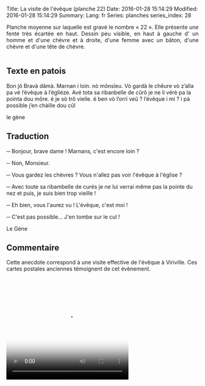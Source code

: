 Title: La visite de l'évêque (planche 22)
Date: 2016-01-28 15:14:29
Modified: 2016-01-28 15:14:29
Summary: 
Lang: fr
Series: planches
series_index: 28


<p style="text-align:justify;">
Planche moyenne sur laquelle est gravé le nombre « 22 ». Elle présente
une fente très écartée en haut. Dessin peu visible, en haut à gauche
d' un homme et d'une chèvre et à droite, d'une femme avec un bâton,
d'une chèvre et d'une tête de chèvre.
</p>

<div style="display: table; clear: both;"></div>

<figure class="image-block" style="float: left;">
  <img alt="" src="{static}/images/planche_22.png">
  <figcaption style="max-width: 257px"></figcaption>
</figure>

## Texte en patois

Bon jô Bravà dâmà. Marnan i loin. nò  mônsïeu. Vó gardà le chêure vò z’alla pa vé l’évêque à l’égliéze. Avé  tota sa ribanbelle de cûrô je ne li vérè pa la pointa dou môre. é je sò trô vielle. é ben vò l’orri veû ? l’évêque i mi ? i pà possible j’en chàille dou cûl

le gène

## Traduction

─ Bonjour, brave dame ! Marnans, c'est encore loin ?

─ Non, Monsieur.

─ Vous gardez les chèvres ? Vous n'allez pas voir l'évêque à l'église ?

─ Avec toute sa ribambelle de curés je ne lui verrai même pas la
  pointe du nez et puis, je suis bien trop vieille !

─ Eh bien, vous l'aurez vu !  L'évêque, c'est moi !

─ C'est pas possible… J'en tombe sur le cul !

Le Gène

## Commentaire

Cette anecdote correspond à une visite effective de l'évêque à
Viriville. Ces cartes postales anciennes témoignent de cet évènement.

<figure class="image-block" style="float: center;">
  <img alt="" src="{static}/images/planche_22_eveque1.png">
  <figcaption style="max-width: 426px"></figcaption>
</figure>

<figure class="image-block" style="float: center;">
  <img alt="" src="{static}/images/planche_22_eveque2.png">
  <figcaption style="max-width: 405px"></figcaption>
</figure>


<video width="320" height="240" controls
  poster="{static}/images/thumbnails/video_22.jpg">
  <source src="https://d1njpgd0ygatdn.cloudfront.net/video_22.mp4" type="video/mp4">
</video>
